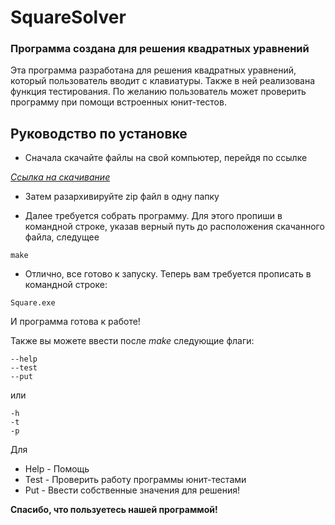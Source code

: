 # SquareSolver
### Программа создана для решения квадратных уравнений

Эта программа разработана для решения квадратных уравнений, который пользователь вводит с клавиатуры. Также в ней реализована функция тестирования. По желанию пользователь может проверить программу при помощи встроенных юнит-тестов.

## Руководство по установке

- Сначала скачайте файлы на свой компьютер, перейдя по ссылке

*[Ссылка на скачивание](https://github.com/4locker4/DEDsummerschool/archive/refs/heads/main.zip)*

- Затем разархивируйте zip файл в одну папку

- Далее требуется собрать программу. Для этого пропиши в командной строке, указав верный путь до расположения скачанного файла, следущее

```
make
```
- Отлично, все готово к запуску. Теперь вам требуется прописать в командной строке:

```
Square.exe
```
И программа готова к работе!

Также вы можете ввести после *make* следующие флаги:

```
--help
--test
--put
```

или

```
-h
-t
-p
```

Для

- Help - Помощь
- Test - Проверить работу программы юнит-тестами
- Put  - Ввести собственные значения для решения!


__Спасибо, что пользуетесь нашей программой!__